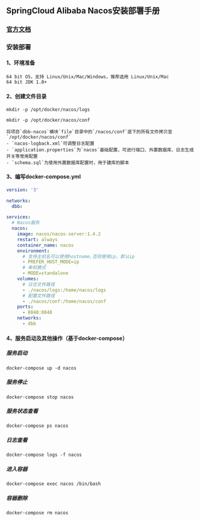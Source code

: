 ## SpringCloud Alibaba Nacos安装部署手册

### [官方文档](https://nacos.io/zh-cn/docs/v2/quickstart/quick-start.html)

### 安装部署

#### 1、环境准备

```
64 bit OS，支持 Linux/Unix/Mac/Windows，推荐选用 Linux/Unix/Mac
64 bit JDK 1.8+
```

#### 2、创建文件目录

```shell
mkdir -p /opt/docker/nacos/logs
```

```shell
mkdir -p /opt/docker/nacos/conf
```

```
将项目`dbb-nacos`模块`file`目录中的`/nacos/conf`底下的所有文件拷贝至`/opt/docker/nacos/conf`
- `nacos-logback.xml`可调整日志配置
- `application.properties`为`nacos`基础配置，可进行端口、外置数据库、日志生成开关等常用配置
- `schema.sql`为使用外置数据库配置时，用于建库的脚本
```



#### 3、编写docker-compose.yml

```yml
version: '3'

networks:
  dbb:

services:
  # Nacos服务
  nacos:
    image: nacos/nacos-server:1.4.2
    restart: always
    container_name: nacos
    environment:
      # 支持主机名可以使用hostname,否则使用ip，默认ip
      - PREFER_HOST_MODE=ip
      # 单机模式
      - MODE=standalone
    volumes:
      # 日志文件路径
      - ./nacos/logs:/home/nacos/logs
      # 配置文件路径
      - ./nacos/conf:/home/nacos/conf
    ports:
      - 8848:8848
    networks:
      - dbb
```



#### 4、服务启动及其他操作（基于docker-compose）

##### 服务启动

```
docker-compose up -d nacos
```

##### 服务停止

```
docker-compose stop nacos
```

##### 服务状态查看

```
docker-compose ps nacos
```

##### 日志查看

```
docker-compose logs -f nacos
```

##### 进入容器

```
docker-compose exec nacos /bin/bash
```

##### 容器删除

```
docker-compose rm nacos
```

